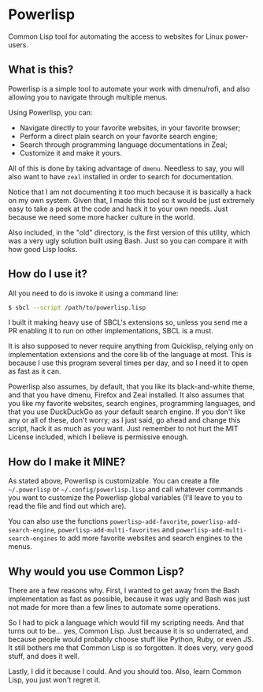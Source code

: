 # Powerlisp
Common Lisp tool for automating the access to websites for Linux power-users.

## What is this?

Powerlisp is a simple tool to automate your work with dmenu/rofi, and also allowing you
to navigate through multiple menus.

Using Powerlisp, you can:
- Navigate directly to your favorite websites, in your favorite browser;
- Perform a direct plain search on your favorite search engine;
- Search through programming language documentations in Zeal;
- Customize it and make it yours.

All of this is done by taking advantage of `dmenu`. Needless to say, you will also
want to have `zeal` installed in order to search for documentation.

Notice that I am not documenting it too much because it is basically a hack on my own
system. Given that, I made this tool so it would be just extremely easy to take a peek
at the code and hack it to your own needs. Just because we need some more hacker culture
in the world.

Also included, in the "old" directory, is the first version of this utility, which was a
very ugly solution built using Bash. Just so you can compare it with how good Lisp looks.

## How do I use it?

All you need to do is invoke it using a command line:

```bash
$ sbcl --script /path/to/powerlisp.lisp
```

I built it making heavy use of SBCL's extensions so, unless you send me a PR enabling it
to run on other implementations, SBCL is a must.

It is also supposed to never require anything from Quicklisp, relying only on implementation
extensions and the core lib of the language at most. This is because I use this program
several times per day, and so I need it to open as fast as it can.

Powerlisp also assumes, by default, that you like its black-and-white theme, and that you have
dmenu, Firefox and Zeal installed. It also assumes that you like my favorite websites, search
engines, programming languages, and that you use DuckDuckGo as your default search engine. If
you don't like any or all of these, don't worry; as I just said, go ahead and change this
script, hack it as much as you want. Just remember to not hurt the MIT License included, which
I believe is permissive enough.

## How do I make it MINE?

As stated above, Powerlisp is customizable.
You can create a file `~/.powerlisp` or `~/.config/powerlisp.lisp` and call whatever
commands you want to customize the Powerlisp global variables (I'll leave to you to read the
file and find out which are).

You can also use the functions `powerlisp-add-favorite`, `powerlisp-add-search-engine`,
`powerlisp-add-multi-favorites` and `powerlisp-add-multi-search-engines` to
add more favorite websites and search engines to the menus.

## Why would you use Common Lisp?

There are a few reasons why. First, I wanted to get away from the Bash implementation as fast
as possible, because it was ugly and Bash was just not made for more than a few lines to
automate some operations.

So I had to pick a language which would fill my scripting needs. And that turns out to be...
yes, Common Lisp. Just because it is so underrated, and because people would probably choose
stuff like Python, Ruby, or even JS. It still bothers me that Common Lisp is so forgotten.
It does very, very good stuff, and does it well.

Lastly, I did it because I could. And you should too. Also, learn Common Lisp, you just won't
regret it.

